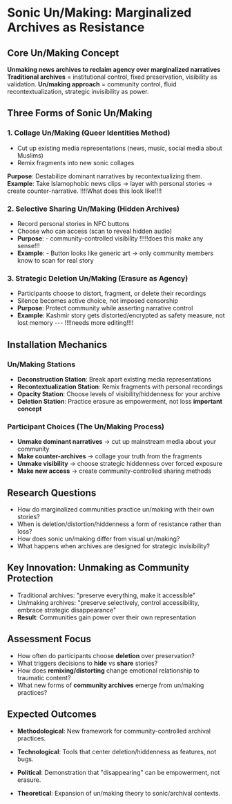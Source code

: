 # Sonic Un/Making: Marginalized Archives as Resistance

## Core Un/Making Concept
**Unmaking news archives to reclaim agency over marginalized narratives**
**Traditional archives** = institutional control, fixed preservation, visibility as validation. 
**Un/making approach** = community control, fluid recontextualization, strategic invisibility as power. 

## Three Forms of Sonic Un/Making

### 1. **Collage Un/Making** (Queer Identities Method)
- Cut up existing media representations (news, music, social media about Muslims)
- Remix fragments into new sonic collages

**Purpose**: Destabilize dominant narratives by recontextualizing them. 
**Example**: Take Islamophobic news clips → layer with personal stories → create counter-narrative. !!!!What does this look like!!!!

### 2. **Selective Sharing Un/Making** (Hidden Archives)
- Record personal stories in NFC buttons
- Choose who can access (scan to reveal hidden audio)
- **Purpose**: - community-controlled visibility !!!!!does this make any sense!!!
- **Example**: - Button looks like generic art → only community members know to scan for real story

### 3. **Strategic Deletion Un/Making** (Erasure as Agency)
- Participants choose to distort, fragment, or delete their recordings
- Silence becomes active choice, not imposed censorship
- **Purpose**: Protect community while asserting narrative control
- **Example**: Kashmir story gets distorted/encrypted as safety measure, not lost memory --- !!!!needs more editing!!!!

## Installation Mechanics

### Un/Making Stations
- **Deconstruction Station**: Break apart existing media representations
- **Recontextualization Station**: Remix fragments with personal recordings  
- **Opacity Station**: Choose levels of visibility/hiddenness for your archive
- **Deletion Station**: Practice erasure as empowerment, not loss **important concept**

### Participant Choices (The Un/Making Process)
- **Unmake dominant narratives** → cut up mainstream media about your community
- **Make counter-archives** → collage your truth from the fragments
- **Unmake visibility** → choose strategic hiddenness over forced exposure
- **Make new access** → create community-controlled sharing methods

## Research Questions
- How do marginalized communities practice un/making with their own stories?
- When is deletion/distortion/hiddenness a form of resistance rather than loss?
- How does sonic un/making differ from visual un/making?
- What happens when archives are designed for strategic invisibility?

## Key Innovation: **Unmaking as Community Protection**
- Traditional archives: "preserve everything, make it accessible"
- Un/making archives: "preserve selectively, control accessibility, embrace strategic disappearance"
- **Result**: Communities gain power over their own representation

## Assessment Focus
- How often do participants choose **deletion** over preservation?
- What triggers decisions to **hide** vs **share** stories?
- How does **remixing/distorting** change emotional relationship to traumatic content?
- What new forms of **community archives** emerge from un/making practices?

## Expected Outcomes
- **Methodological**: New framework for community-controlled archival practices. 
- **Technological**: Tools that center deletion/hiddenness as features, not bugs.

- **Political**: Demonstration that "disappearing" can be empowerment, not erasure.
- **Theoretical**: Expansion of un/making theory to sonic/archival contexts. 

